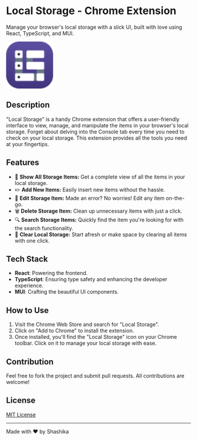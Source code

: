 # Local Storage - Chrome Extension

Manage your browser's local storage with a slick UI, built with love using React, TypeScript, and MUI.

![Local Storage Extension Logo](./icons/icon128.png)


## Description

"Local Storage" is a handy Chrome extension that offers a user-friendly interface to view, manage, and manipulate the items in your browser's local storage. Forget about delving into the Console tab every time you need to check on your local storage. This extension provides all the tools you need at your fingertips.

## Features

- 🌟 **Show All Storage Items:** Get a complete view of all the items in your local storage.
- ✏️ **Add New Items:** Easily insert new items without the hassle.
- 📝 **Edit Storage Item:** Made an error? No worries! Edit any item on-the-go.
- 🗑️ **Delete Storage Item:** Clean up unnecessary items with just a click.
- 🔍 **Search Storage Items:** Quickly find the item you're looking for with the search functionality.
- 🧹 **Clear Local Storage:** Start afresh or make space by clearing all items with one click.

## Tech Stack

- **React**: Powering the frontend.
- **TypeScript**: Ensuring type safety and enhancing the developer experience.
- **MUI**: Crafting the beautiful UI components.

## How to Use

1. Visit the Chrome Web Store and search for "Local Storage".
2. Click on "Add to Chrome" to install the extension.
3. Once installed, you'll find the "Local Storage" icon on your Chrome toolbar. Click on it to manage your local storage with ease.

## Contribution

Feel free to fork the project and submit pull requests. All contributions are welcome!

## License

[MIT License](LICENSE.md)

---

Made with ❤️ by Shashika
